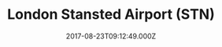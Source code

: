 ---
date: 2017-08-23T09:12:49.000Z
title: London Stansted Airport (STN)
latitude: 51.89036991471721
longitude: 0.2616527059581131
category: checkin
---